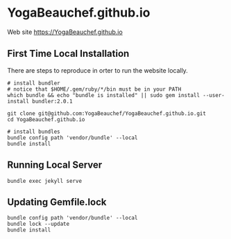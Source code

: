 # YogaBeauchef.github.io
Web site https://YogaBeauchef.github.io

## First Time Local Installation

There are steps to reproduce in orter to run the website locally.

```
# install bundler
# notice that $HOME/.gem/ruby/*/bin must be in your PATH
which bundle && echo "bundle is installed" || sudo gem install --user-install bundler:2.0.1

git clone git@github.com:YogaBeauchef/YogaBeauchef.github.io.git
cd YogaBeauchef.github.io

# install bundles
bundle config path 'vendor/bundle' --local
bundle install
```

## Running Local Server
```
bundle exec jekyll serve
```

## Updating Gemfile.lock 
```
bundle config path 'vendor/bundle' --local
bundle lock --update
bundle install
```

